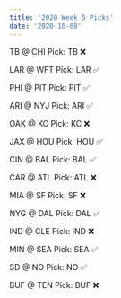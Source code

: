 ```yaml
---
title: '2020 Week 5 Picks'
date: '2020-10-08'
---
```


TB @ CHI
Pick: TB ❌

LAR @ WFT
Pick: LAR ✅

PHI @ PIT
Pick: PIT ✅

ARI @ NYJ
Pick: ARI ✅

OAK @ KC
Pick: KC ❌

JAX @ HOU
Pick: HOU ✅

CIN @ BAL
Pick: BAL ✅

CAR @ ATL
Pick: ATL ❌

MIA @ SF
Pick: SF ❌

NYG @ DAL
Pick: DAL ✅

IND @ CLE
Pick: IND ❌

MIN @ SEA
Pick: SEA ✅

SD @ NO
Pick: NO ✅

BUF @ TEN
Pick: BUF ❌
